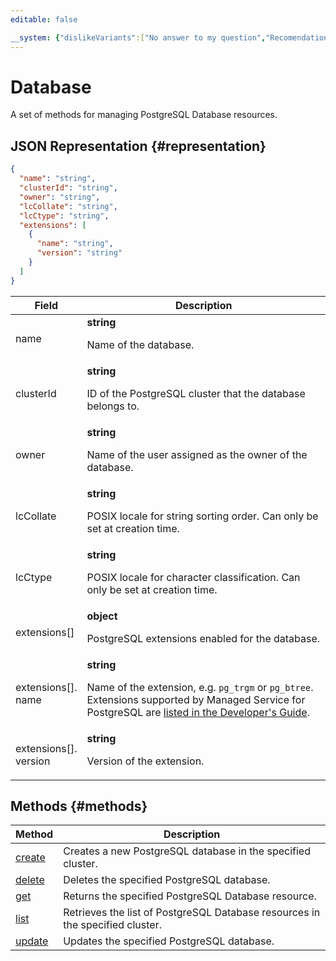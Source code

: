 ```yaml
---
editable: false

__system: {"dislikeVariants":["No answer to my question","Recomendations didn't help","The content doesn't match title","Other"]}
---
```



# Database
A set of methods for managing PostgreSQL Database resources.
## JSON Representation {#representation}
```json 
{
  "name": "string",
  "clusterId": "string",
  "owner": "string",
  "lcCollate": "string",
  "lcCtype": "string",
  "extensions": [
    {
      "name": "string",
      "version": "string"
    }
  ]
}
```
 
Field | Description
--- | ---
name | **string**<br><p>Name of the database.</p> 
clusterId | **string**<br><p>ID of the PostgreSQL cluster that the database belongs to.</p> 
owner | **string**<br><p>Name of the user assigned as the owner of the database.</p> 
lcCollate | **string**<br><p>POSIX locale for string sorting order. Can only be set at creation time.</p> 
lcCtype | **string**<br><p>POSIX locale for character classification. Can only be set at creation time.</p> 
extensions[] | **object**<br><p>PostgreSQL extensions enabled for the database.</p> 
extensions[].<br>name | **string**<br><p>Name of the extension, e.g. ``pg_trgm`` or ``pg_btree``. Extensions supported by Managed Service for PostgreSQL are <a href="/docs/managed-postgresql/operations/cluster-extensions">listed in the Developer's Guide</a>.</p> 
extensions[].<br>version | **string**<br><p>Version of the extension.</p> 

## Methods {#methods}
Method | Description
--- | ---
[create](create.md) | Creates a new PostgreSQL database in the specified cluster.
[delete](delete.md) | Deletes the specified PostgreSQL database.
[get](get.md) | Returns the specified PostgreSQL Database resource.
[list](list.md) | Retrieves the list of PostgreSQL Database resources in the specified cluster.
[update](update.md) | Updates the specified PostgreSQL database.